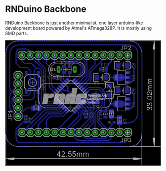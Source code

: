 RNDuino Backbone
================

RNDuino Backbone is just another minimalist, one layer arduino-like development board powered by Atmel's ATmega328P. It is mostly using SMD parts.

![RNDuino Backbone PCB](rnduino-backbone-v0.1-brd.png)
